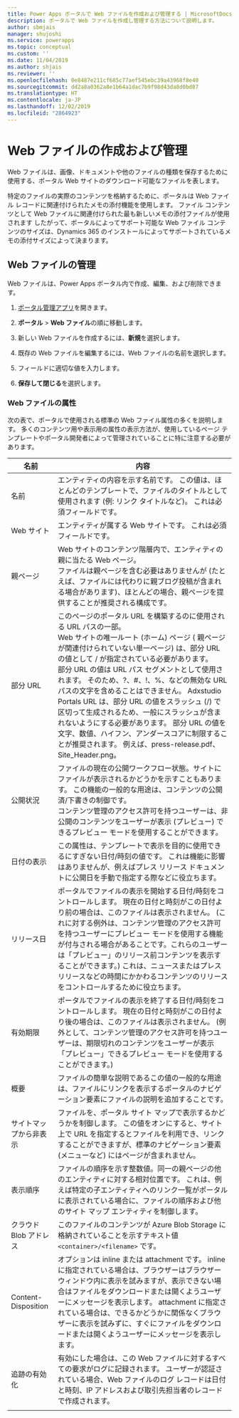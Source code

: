 ```yaml
---
title: Power Apps ポータルで Web ファイルを作成および管理する | MicrosoftDocs
description: ポータルで Web ファイルを作成し管理する方法について説明します。
author: sbmjais
manager: shujoshi
ms.service: powerapps
ms.topic: conceptual
ms.custom: ''
ms.date: 11/04/2019
ms.author: shjais
ms.reviewer: ''
ms.openlocfilehash: 0e8487e211cf685c77aef545ebc39a43968f8e40
ms.sourcegitcommit: dd2a8a0362a8e1b64a1dac7b9f98d43da8d0bd87
ms.translationtype: HT
ms.contentlocale: ja-JP
ms.lasthandoff: 12/02/2019
ms.locfileid: "2864923"
---
```

# <a name="create-and-manage-web-files"></a>Web ファイルの作成および管理

Web ファイルは、画像、ドキュメントや他のファイルの種類を保存するために使用する、ポータル Web サイトのダウンロード可能なファイルを表します。

特定のファイルの実際のコンテンツを格納するために、ポータルは Web ファイル レコードに関連付けられたメモの添付機能を使用します。 ファイル コンテンツとして Web ファイルに関連付けられた最も新しいメモの添付ファイルが使用されます したがって、ポータルによってサポート可能な Web ファイル コンテンツのサイズは、Dynamics 365 のインストールによってサポートされているメモの添付サイズによって決まります。

## <a name="manage-web-files"></a>Web ファイルの管理

Web ファイルは、Power Apps ポータル内で作成、編集、および削除できます。

1. [ポータル管理アプリ](configure-portal.md)を開きます。

2. **ポータル** > **Web ファイル**の順に移動します。

3. 新しい Web ファイルを作成するには、**新規**を選択します。

4. 既存の Web ファイルを編集するには、Web ファイルの名前を選択します。

5. フィールドに適切な値を入力します。

6. **保存して閉じる**を選択します。

### <a name="web-file-attributes"></a>Web ファイルの属性

次の表で、ポータルで使用される標準の Web ファイル属性の多くを説明します。 多くのコンテンツ用や表示用の属性の表示方法が、使用しているページ テンプレートやポータル開発者によって管理されていることに特に注意する必要があります。

| 名前                | 内容               |
|---------------------|-----------------------|
|名前 |エンティティの内容を示す名前です。 この値は、ほとんどのテンプレートで、ファイルのタイトルとして使用されます (例: リンク タイトルなど)。 これは必須フィールドです。   |
|Web サイト   |エンティティが属する Web サイトです。 これは必須フィールドです。   |
|親ページ   |Web サイトのコンテンツ階層内で、エンティティの親に当たる Web ページ。 <br>ファイルは親ページを含む必要はありませんが (たとえば、ファイルには代わりに親ブログ投稿が含まれる場合があります)、ほとんどの場合、親ページを提供することが推奨される構成です。  |
|部分 URL   |このページのポータル URL を構築するのに使用される URL パスの一部。 <br>Web サイトの唯一ルート (ホーム) ページ ( 親ページが関連付けられていない単一ページ) は、部分 URL の値として / が指定されている必要があります。<br>部分 URL の値は URL パス セグメントとして使用されます。 そのため、?、#、!、%、などの無効な URL パスの文字を含めることはできません。 Adxstudio Portals URL は、部分 URL の値をスラッシュ (/) で区切って生成されるため、一般にスラッシュが含まれないようにする必要があります。 部分 URL の値を文字、数値、ハイフン、アンダースコアに制限することが推奨されます。 例えば、press-release.pdf、Site_Header.png。  |
|公開状況   |ファイルの現在の公開ワークフロー状態。サイトにファイルが表示されるかどうかを示すこともあります。 この機能の一般的な用途は、コンテンツの公開済/下書きの制御です。<br>コンテンツ管理のアクセス許可を持つユーザーは、非公開のコンテンツをユーザーが表示 (プレビュー) できるプレビュー モードを使用することができます。   |
| 日付の表示        | この属性は、テンプレートで表示を目的に使用できるにすぎない日付/時刻の値です。 これは機能に影響はありませんが、例えばプレス リリース ドキュメントに公開日を手動で指定する際などに役立ちます。    |
| リリース日        | ポータルでファイルの表示を開始する日付/時刻をコントロールします。 現在の日付と時刻がこの日付より前の場合は、このファイルは表示されません。 (これに対する例外は、コンテンツ管理のアクセス許可を持つユーザーにプレビュー モードを使用する機能が付与される場合があることです。これらのユーザーは「プレビュー」のリリース前コンテンツを表示することができます。) これは、ニュースまたはプレス リリースなどの時間にかかわるコンテンツのリリースをコントロールするために役立ちます。 |
| 有効期限     | ポータルでファイルの表示を終了する日付/時刻をコントロールします。 現在の日付と時刻がこの日付より後の場合は、このファイルは表示されません。 (例外として、コンテンツ管理のアクセス許可を持つユーザーは、期限切れのコンテンツをユーザーが表示「プレビュー」できるプレビュー モードを使用することができます。)                |
| 概要             | ファイルの簡単な説明であるこの値の一般的な用途は、ファイルにリンクを表示するポータルのナビゲーション要素にファイルの説明を追加することです。      |
| サイトマップから非表示 | ファイルを、ポータル サイト マップで表示するかどうかを制御します。 この値をオンにすると、サイト上で URL を指定するとファイルを利用でき、リンクすることができますが、標準のナビゲーション要素 (メニューなど) にはページが含まれません。      |
| 表示順序       | ファイルの順序を示す整数値。同一の親ページの他のエンティティに対する相対位置です。 これは、例えば特定の子エンティティへのリンク一覧がポータルに表示されている場合に、ファイルの順序および他のサイト マップ エンティティを制御します。      |
| クラウド Blob アドレス  | このファイルのコンテンツが Azure Blob Storage に格納されていることを示すテキスト値 `<container>/<filename>` です。        |
| Content-Disposition | オプションは inline または attachment です。 inline に指定されている場合は、ブラウザーはブラウザー ウィンドウ内に表示を試みますが、表示できない場合はファイルをダウンロードまたは開くようユーザーにメッセージを表示します。 attachment に指定されている場合は、できるかどうかに関係なくブラウザーに表示を試みずに、すぐにファイルをダウンロードまたは開くようユーザーにメッセージを表示します。                                                                                        |
| 追跡の有効化     | 有効にした場合は、この Web ファイルに対するすべての要求がログに記録されます。 ユーザーが認証されている場合、Web ファイルのログ レコードは日付と時刻、IP アドレスおよび取引先担当者のレコードで作成されます。      |
|||



